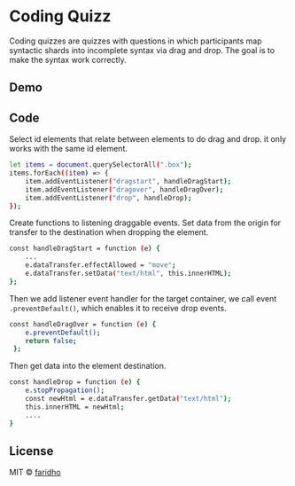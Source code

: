 # Coding Quizz

Coding quizzes are quizzes with questions in which participants map syntactic shards into incomplete syntax via drag and drop. The goal is to make the syntax work correctly.

## Demo

## Code

Select id elements that relate between elements to do drag and drop. it only works with the same id element.

```bash
let items = document.querySelectorAll(".box");
items.forEach((item) => {
    item.addEventListener("dragstart", handleDragStart);
    item.addEventListener("dragover", handleDragOver);
    item.addEventListener("drop", handleDrop);
});
```

Create functions to listening draggable events. Set data from the origin for transfer to the destination when dropping the element.

```bash
const handleDragStart = function (e) {
    ...
    e.dataTransfer.effectAllowed = "move";
    e.dataTransfer.setData("text/html", this.innerHTML);
};
```

Then we add listener event handler for the target container, we call event `.preventDefault()`, which enables it to receive drop events.

```bash
const handleDragOver = function (e) {
    e.preventDefault();
    return false;
 };
```

Then get data into the element destination.

```bash
const handleDrop = function (e) {
    e.stopPropagation();
    const newHtml = e.dataTransfer.getData("text/html");
    this.innerHTML = newHtml;
    ....
}
```

## License

MIT © [faridho](https://github.com/faridho)
